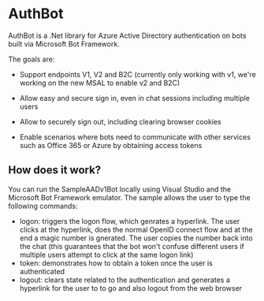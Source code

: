 # AuthBot

AuthBot is a .Net library for Azure Active Directory authentication on bots built via Microsoft Bot Framework.

The goals are:

* Support endpoints V1, V2 and B2C (currently only working with v1, we're working on the new MSAL to enable v2 and B2C)

* Allow easy and secure sign in, even in chat sessions including multiple users

* Allow to securely sign out, including clearing browser cookies

* Enable scenarios where bots need to communicate with other services such as Office 365 or Azure by obtaining access tokens


## How does it work?

You can run the SampleAADv1Bot locally using Visual Studio and the Microsoft Bot Framework emulator. The sample allows the user to type the following commands:

* logon: triggers the logon flow, which genrates a hyperlink. The user clicks at the hyperlink, does the normal OpenID connect flow and at the end a magic number is gnerated. The user copies the number back into the chat (this guarantees that the bot won't confuse different users if multiple users attempt to click at the same logon link)
* token: demonstrates how to obtain a token once the user is authenticated
* logout: clears state related to the authentication and generates a hyperlink for the user to to go and also logout from the web browser



